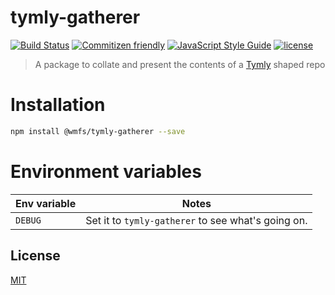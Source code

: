 # tymly-gatherer

[![Build Status](https://travis-ci.com/wmfs/tymly-gatherer.svg?token=nmm9if9qp6sBNJ5PjroH&branch=master)](https://travis-ci.com/wmfs/safe-and-well-blueprint)
[![Commitizen friendly](https://img.shields.io/badge/commitizen-friendly-brightgreen.svg)](http://commitizen.github.io/cz-cli/)
[![JavaScript Style Guide](https://img.shields.io/badge/code_style-standard-brightgreen.svg)](https://standardjs.com)
[![license](https://img.shields.io/github/license/mashape/apistatus.svg)](https://github.com/wmfs/tymly-gatherer/LICENSE)

> A package to collate and present the contents of a [Tymly](https://github.org/wmfs/tymly) shaped repo

# Installation

``` bash
npm install @wmfs/tymly-gatherer --save
```

# Environment variables

| Env variable | Notes |
| -------------| ----- |
| `DEBUG`      | Set it to `tymly-gatherer` to see what's going on.


## <a name='license'></a>License
[MIT](https://github.com/wmfs/tymly-gatherer/blob/master/LICENSE)
